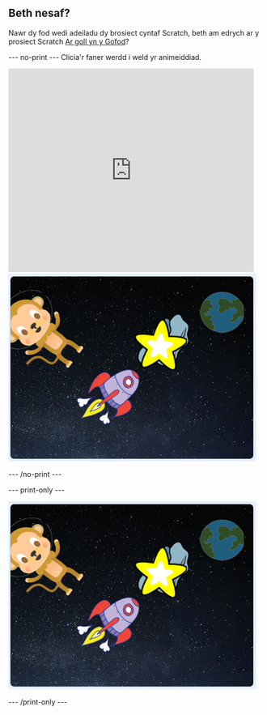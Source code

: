 ## Beth nesaf?

Nawr dy fod wedi adeiladu dy brosiect cyntaf Scratch, beth am edrych ar y prosiect Scratch [Ar goll yn y Gofod](https://projects.raspberrypi.org/cy-GB/projects/lost-in-space?utm_source=pathway&utm_medium=whatnext&utm_campaign=projects)?

--- no-print --- Clicia'r faner werdd i weld yr animeiddiad.

<div class="scratch-preview">
  <iframe allowtransparency="true" width="485" height="402" src="https://scratch.mit.edu/projects/embed/334685091/?autostart=false" frameborder="0" scrolling="no"></iframe>
  <img src="images/space-final.png">
</div>

--- /no-print ---

--- print-only ---

![Cwblhau'r prosiect](images/space-final.png)

--- /print-only ---